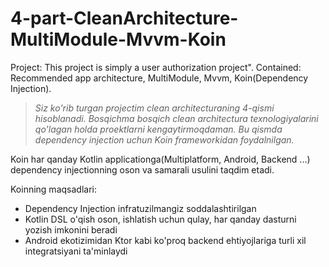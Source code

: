 # 4-part-CleanArchitecture-MultiModule-Mvvm-Koin
Project: This project is simply a user authorization project". Contained: Recommended app architecture, MultiModule, Mvvm, Koin(Dependency Injection).

> *Siz ko'rib turgan projectim clean architecturaning 4-qismi hisoblanadi. Bosqichma bosqich clean architectura texnologiyalarini qo'lagan holda proektlarni kengaytirmoqdaman. Bu qismda dependency injection uchun Koin frameworkidan foydalnilgan.*

Koin har qanday Kotlin applicationga(Multiplatform, Android, Backend ...) dependency injectionning oson va samarali usulini taqdim etadi.

Koinning maqsadlari:
- Dependency Injection infratuzilmangiz soddalashtirilgan
- Kotlin DSL o'qish oson, ishlatish uchun qulay, har qanday dasturni yozish imkonini beradi
- Android ekotizimidan Ktor kabi ko'proq backend ehtiyojlariga turli xil integratsiyani ta'minlaydi
